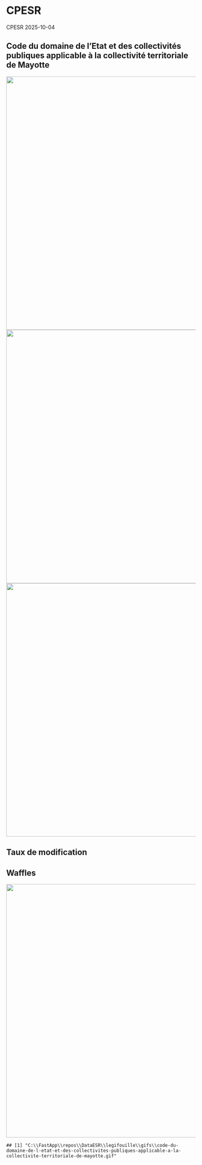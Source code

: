 CPESR
================
CPESR
2025-10-04

## Code du domaine de l’Etat et des collectivités publiques applicable à la collectivité territoriale de Mayotte

<img src="C:/FastApp/repos/DataESR/legifouille/codes/code-du-domaine-de-l-etat-et-des-collectivites-publiques-applicable-a-la-collectivite-territoriale-de-mayotte/legifouille-code_files/figure-gfm/versions-1.png" width="672" />

<img src="C:/FastApp/repos/DataESR/legifouille/codes/code-du-domaine-de-l-etat-et-des-collectivites-publiques-applicable-a-la-collectivite-territoriale-de-mayotte/legifouille-code_files/figure-gfm/modifications-1.png" width="672" />
<img src="C:/FastApp/repos/DataESR/legifouille/codes/code-du-domaine-de-l-etat-et-des-collectivites-publiques-applicable-a-la-collectivite-territoriale-de-mayotte/legifouille-code_files/figure-gfm/taille_modifications-1.png" width="672" />

## Taux de modification

## Waffles

<img src="C:/FastApp/repos/DataESR/legifouille/codes/code-du-domaine-de-l-etat-et-des-collectivites-publiques-applicable-a-la-collectivite-territoriale-de-mayotte/legifouille-code_files/figure-gfm/unnamed-chunk-4-1.png" width="672" />

    ## [1] "C:\\FastApp\\repos\\DataESR\\legifouille\\gifs\\code-du-domaine-de-l-etat-et-des-collectivites-publiques-applicable-a-la-collectivite-territoriale-de-mayotte.gif"
